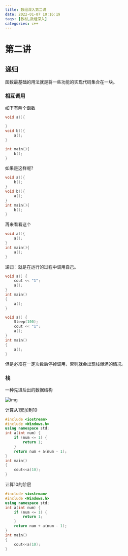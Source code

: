 ```yaml
---
title: 数组深入第二讲
date: 2022-01-07 10:16:19
tags: [教材,数组深入] 
categories: c++
---
```


# 第二讲

## 递归

函数最基础的用法就是将一些功能的实现代码集合在一块。

### 相互调用

如下有两个函数

```c++
void a(){
    
}
void b(){
    a();
}

int main(){
    b();
}
```

如果是这样呢?

```c++
void a(){
    b();
}
void b(){
    a();
}
int main(){
    b();
}
```

再来看看这个

```c++
void a(){
	a();
}
int main(){
	a();
}
```

递归：就是在运行的过程中调用自己。

```c++
void a() {
	cout << "1";
	a();
}
int main()
{
	a();
}
```

```c++
void a() {
    Sleep(100);
	cout << "1";
	a();
}
int main()
{
	a();
}
```

但是必须在一定次数后停掉调用，否则就会出现栈爆满的情况。

### 栈

一种先进后出的数据结构

![img](https://gitee.com/gaoxianglong/picgo/raw/master/img/a686c9177f3e670991a2132b39c79f3df9dc5547)

计算从1累加到10

```c++
#include <iostream>
#include <Windows.h>
using namespace std;
int a(int num) {
	if (num <= 1) {
		return 1;
	}
	return num + a(num - 1);
}
int main()
{
	cout<<a(10);
}
```

计算10的阶层

```c++
#include <iostream>
#include <Windows.h>
using namespace std;
int a(int num) {
	if (num <= 1) {
		return 1;
	}
	return num + a(num - 1);
}
int main()
{
	cout<<a(10);
}
```

